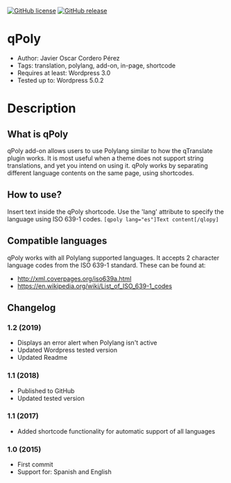 [![GitHub license](https://img.shields.io/badge/license-GPL2-blue.svg)](https://raw.githubusercontent.com/javiercordero/qPoly/master/LICENSE)
[![GitHub release](https://img.shields.io/github/release/javiercordero/qPoly.svg)](https://github.com/javiercordero/qPoly/releases)

# qPoly 
* Author: Javier Oscar Cordero Pérez
* Tags: translation, polylang, add-on, in-page, shortcode
* Requires at least: Wordpress 3.0
* Tested up to: Wordpress 5.0.2

# Description

## What is qPoly
qPoly add-on allows users to use Polylang similar to how the qTranslate plugin works. It is most useful when a theme does not support string translations, and yet you intend on using it. qPoly works by separating different language contents on the same page, using shortcodes.

## How to use?
Insert text inside the qPoly shortcode. Use the 'lang' attribute to specify the language using ISO 639-1 codes.
`[qpoly lang="es"]Text content[/qlopy]`

## Compatible languages
qPoly works with all Polylang supported languages. It accepts 2 character language codes from the ISO 639-1 standard. These can be found at:
* http://xml.coverpages.org/iso639a.html
* https://en.wikipedia.org/wiki/List_of_ISO_639-1_codes

## Changelog

### 1.2 (2019)
* Displays an error alert when Polylang isn't active
* Updated Wordpress tested version
* Updated Readme

### 1.1 (2018)
* Published to GitHub
* Updated tested version

### 1.1 (2017)
* Added shortcode functionality for automatic support of all languages

### 1.0 (2015)
* First commit
* Support for: Spanish and English
